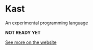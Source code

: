 # Kast

An experimental programming language

**NOT READY YET**

[See more on the website](https://kast-lang.org)

